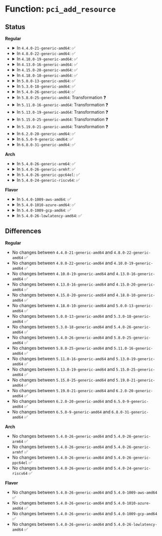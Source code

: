 # Function: <code>pci_add_resource</code>

## Status
<b>Regular</b>
<ul>
<li>
<details>
<summary>In <code>4.4.0-21-generic-amd64</code>: ✅</summary>

```c
void pci_add_resource(struct list_head * resources, struct resource * res)
```

```json
{
  "name": "pci_add_resource",
  "collision_type": "Unique Global",
  "inline_type": "No",
  "funcs": [
    {
      "addr": 18446744071583232272,
      "name": "pci_add_resource",
      "external": true,
      "loc": "drivers/pci/bus.c:36",
      "file": "drivers/pci/bus.c",
      "inline": "seen, unknown",
      "caller_inline": [],
      "caller_func": [
        "drivers/pci/probe.c:pci_scan_bus",
        "drivers/pci/probe.c:pci_scan_bus",
        "drivers/pci/probe.c:pci_scan_bus",
        "drivers/acpi/pci_root.c:acpi_pci_root_create",
        "arch/x86/pci/bus_numa.c:x86_pci_root_bus_resources",
        "arch/x86/pci/bus_numa.c:x86_pci_root_bus_resources",
        "arch/x86/pci/bus_numa.c:x86_pci_root_bus_resources",
        "arch/x86/pci/bus_numa.c:x86_pci_root_bus_resources"
      ]
    }
  ],
  "symbols": [
    {
      "addr": 18446744071583232272,
      "name": "pci_add_resource",
      "section": ".text",
      "bind": "STB_GLOBAL",
      "size": 18
    }
  ]
}
```
</details>
</li>
<li>
<details>
<summary>In <code>4.8.0-22-generic-amd64</code>: ✅</summary>

```c
void pci_add_resource(struct list_head * resources, struct resource * res)
```

```json
{
  "name": "pci_add_resource",
  "collision_type": "Unique Global",
  "inline_type": "No",
  "funcs": [
    {
      "addr": 18446744071583541088,
      "name": "pci_add_resource",
      "external": true,
      "loc": "drivers/pci/bus.c:36",
      "file": "drivers/pci/bus.c",
      "inline": "seen, unknown",
      "caller_inline": [],
      "caller_func": [
        "drivers/pci/probe.c:pci_scan_bus",
        "drivers/pci/probe.c:pci_scan_bus",
        "drivers/pci/probe.c:pci_scan_bus",
        "drivers/acpi/pci_root.c:acpi_pci_root_create",
        "arch/x86/pci/bus_numa.c:x86_pci_root_bus_resources",
        "arch/x86/pci/bus_numa.c:x86_pci_root_bus_resources",
        "arch/x86/pci/bus_numa.c:x86_pci_root_bus_resources",
        "arch/x86/pci/bus_numa.c:x86_pci_root_bus_resources"
      ]
    }
  ],
  "symbols": [
    {
      "addr": 18446744071583541088,
      "name": "pci_add_resource",
      "section": ".text",
      "bind": "STB_GLOBAL",
      "size": 18
    }
  ]
}
```
</details>
</li>
<li>
<details>
<summary>In <code>4.10.0-19-generic-amd64</code>: ✅</summary>

```c
void pci_add_resource(struct list_head * resources, struct resource * res)
```

```json
{
  "name": "pci_add_resource",
  "collision_type": "Unique Global",
  "inline_type": "No",
  "funcs": [
    {
      "addr": 18446744071583677408,
      "name": "pci_add_resource",
      "external": true,
      "loc": "drivers/pci/bus.c:36",
      "file": "drivers/pci/bus.c",
      "inline": "seen, unknown",
      "caller_inline": [],
      "caller_func": [
        "drivers/pci/probe.c:pci_scan_bus",
        "drivers/pci/probe.c:pci_scan_bus",
        "drivers/pci/probe.c:pci_scan_bus",
        "drivers/acpi/pci_root.c:acpi_pci_root_create",
        "arch/x86/pci/bus_numa.c:x86_pci_root_bus_resources",
        "arch/x86/pci/bus_numa.c:x86_pci_root_bus_resources",
        "arch/x86/pci/bus_numa.c:x86_pci_root_bus_resources",
        "arch/x86/pci/bus_numa.c:x86_pci_root_bus_resources"
      ]
    }
  ],
  "symbols": [
    {
      "addr": 18446744071583677408,
      "name": "pci_add_resource",
      "section": ".text",
      "bind": "STB_GLOBAL",
      "size": 18
    }
  ]
}
```
</details>
</li>
<li>
<details>
<summary>In <code>4.13.0-16-generic-amd64</code>: ✅</summary>

```c
void pci_add_resource(struct list_head * resources, struct resource * res)
```

```json
{
  "name": "pci_add_resource",
  "collision_type": "Unique Global",
  "inline_type": "No",
  "funcs": [
    {
      "addr": 18446744071583717824,
      "name": "pci_add_resource",
      "external": true,
      "loc": "drivers/pci/bus.c:36",
      "file": "drivers/pci/bus.c",
      "inline": "seen, unknown",
      "caller_inline": [],
      "caller_func": [
        "drivers/pci/probe.c:pci_scan_bus",
        "drivers/pci/probe.c:pci_scan_bus",
        "drivers/pci/probe.c:pci_scan_bus",
        "drivers/acpi/pci_root.c:acpi_pci_root_create",
        "arch/x86/pci/bus_numa.c:x86_pci_root_bus_resources",
        "arch/x86/pci/bus_numa.c:x86_pci_root_bus_resources",
        "arch/x86/pci/bus_numa.c:x86_pci_root_bus_resources",
        "arch/x86/pci/bus_numa.c:x86_pci_root_bus_resources"
      ]
    }
  ],
  "symbols": [
    {
      "addr": 18446744071583717824,
      "name": "pci_add_resource",
      "section": ".text",
      "bind": "STB_GLOBAL",
      "size": 18
    }
  ]
}
```
</details>
</li>
<li>
<details>
<summary>In <code>4.15.0-20-generic-amd64</code>: ✅</summary>

```c
void pci_add_resource(struct list_head * resources, struct resource * res)
```

```json
{
  "name": "pci_add_resource",
  "collision_type": "Unique Global",
  "inline_type": "No",
  "funcs": [
    {
      "addr": 18446744071583975424,
      "name": "pci_add_resource",
      "external": true,
      "loc": "drivers/pci/bus.c:36",
      "file": "drivers/pci/bus.c",
      "inline": "seen, unknown",
      "caller_inline": [],
      "caller_func": [
        "drivers/pci/probe.c:pci_scan_bus",
        "drivers/pci/probe.c:pci_scan_bus",
        "drivers/pci/probe.c:pci_scan_bus",
        "drivers/acpi/pci_root.c:acpi_pci_root_create",
        "arch/x86/pci/bus_numa.c:x86_pci_root_bus_resources",
        "arch/x86/pci/bus_numa.c:x86_pci_root_bus_resources",
        "arch/x86/pci/bus_numa.c:x86_pci_root_bus_resources",
        "arch/x86/pci/bus_numa.c:x86_pci_root_bus_resources"
      ]
    }
  ],
  "symbols": [
    {
      "addr": 18446744071583975424,
      "name": "pci_add_resource",
      "section": ".text",
      "bind": "STB_GLOBAL",
      "size": 18
    }
  ]
}
```
</details>
</li>
<li>
<details>
<summary>In <code>4.18.0-10-generic-amd64</code>: ✅</summary>

```c
void pci_add_resource(struct list_head * resources, struct resource * res)
```

```json
{
  "name": "pci_add_resource",
  "collision_type": "Unique Global",
  "inline_type": "No",
  "funcs": [
    {
      "addr": 18446744071584169184,
      "name": "pci_add_resource",
      "external": true,
      "loc": "drivers/pci/bus.c:35",
      "file": "drivers/pci/bus.c",
      "inline": "seen, unknown",
      "caller_inline": [],
      "caller_func": [
        "drivers/pci/probe.c:pci_scan_bus",
        "drivers/pci/probe.c:pci_scan_bus",
        "drivers/pci/probe.c:pci_scan_bus",
        "drivers/acpi/pci_root.c:acpi_pci_root_create",
        "arch/x86/pci/bus_numa.c:x86_pci_root_bus_resources",
        "arch/x86/pci/bus_numa.c:x86_pci_root_bus_resources",
        "arch/x86/pci/bus_numa.c:x86_pci_root_bus_resources",
        "arch/x86/pci/bus_numa.c:x86_pci_root_bus_resources"
      ]
    }
  ],
  "symbols": [
    {
      "addr": 18446744071584169184,
      "name": "pci_add_resource",
      "section": ".text",
      "bind": "STB_GLOBAL",
      "size": 18
    }
  ]
}
```
</details>
</li>
<li>
<details>
<summary>In <code>5.0.0-13-generic-amd64</code>: ✅</summary>

```c
void pci_add_resource(struct list_head * resources, struct resource * res)
```

```json
{
  "name": "pci_add_resource",
  "collision_type": "Unique Global",
  "inline_type": "No",
  "funcs": [
    {
      "addr": 18446744071584257088,
      "name": "pci_add_resource",
      "external": true,
      "loc": "drivers/pci/bus.c:35",
      "file": "drivers/pci/bus.c",
      "inline": "seen, unknown",
      "caller_inline": [],
      "caller_func": [
        "drivers/pci/probe.c:pci_scan_bus",
        "drivers/pci/probe.c:pci_scan_bus",
        "drivers/pci/probe.c:pci_scan_bus",
        "drivers/acpi/pci_root.c:acpi_pci_root_create",
        "arch/x86/pci/bus_numa.c:x86_pci_root_bus_resources",
        "arch/x86/pci/bus_numa.c:x86_pci_root_bus_resources",
        "arch/x86/pci/bus_numa.c:x86_pci_root_bus_resources",
        "arch/x86/pci/bus_numa.c:x86_pci_root_bus_resources"
      ]
    }
  ],
  "symbols": [
    {
      "addr": 18446744071584257088,
      "name": "pci_add_resource",
      "section": ".text",
      "bind": "STB_GLOBAL",
      "size": 18
    }
  ]
}
```
</details>
</li>
<li>
<details>
<summary>In <code>5.3.0-18-generic-amd64</code>: ✅</summary>

```c
void pci_add_resource(struct list_head * resources, struct resource * res)
```

```json
{
  "name": "pci_add_resource",
  "collision_type": "Unique Global",
  "inline_type": "No",
  "funcs": [
    {
      "addr": 18446744071584450256,
      "name": "pci_add_resource",
      "external": true,
      "loc": "drivers/pci/bus.c:35",
      "file": "drivers/pci/bus.c",
      "inline": "seen, unknown",
      "caller_inline": [],
      "caller_func": [
        "drivers/pci/probe.c:pci_scan_bus",
        "drivers/pci/probe.c:pci_scan_bus",
        "drivers/pci/probe.c:pci_scan_bus",
        "drivers/acpi/pci_root.c:acpi_pci_root_create",
        "arch/x86/pci/bus_numa.c:x86_pci_root_bus_resources",
        "arch/x86/pci/bus_numa.c:x86_pci_root_bus_resources",
        "arch/x86/pci/bus_numa.c:x86_pci_root_bus_resources",
        "arch/x86/pci/bus_numa.c:x86_pci_root_bus_resources"
      ]
    }
  ],
  "symbols": [
    {
      "addr": 18446744071584450256,
      "name": "pci_add_resource",
      "section": ".text",
      "bind": "STB_GLOBAL",
      "size": 18
    }
  ]
}
```
</details>
</li>
<li>
<details>
<summary>In <code>5.4.0-26-generic-amd64</code>: ✅</summary>

```c
void pci_add_resource(struct list_head * resources, struct resource * res)
```

```json
{
  "name": "pci_add_resource",
  "collision_type": "Unique Global",
  "inline_type": "No",
  "funcs": [
    {
      "addr": 18446744071584586928,
      "name": "pci_add_resource",
      "external": true,
      "loc": "drivers/pci/bus.c:35",
      "file": "drivers/pci/bus.c",
      "inline": "seen, unknown",
      "caller_inline": [],
      "caller_func": [
        "drivers/pci/probe.c:pci_scan_bus",
        "drivers/pci/probe.c:pci_scan_bus",
        "drivers/pci/probe.c:pci_scan_bus",
        "drivers/acpi/pci_root.c:acpi_pci_root_create",
        "arch/x86/pci/bus_numa.c:x86_pci_root_bus_resources",
        "arch/x86/pci/bus_numa.c:x86_pci_root_bus_resources",
        "arch/x86/pci/bus_numa.c:x86_pci_root_bus_resources",
        "arch/x86/pci/bus_numa.c:x86_pci_root_bus_resources"
      ]
    }
  ],
  "symbols": [
    {
      "addr": 18446744071584586928,
      "name": "pci_add_resource",
      "section": ".text",
      "bind": "STB_GLOBAL",
      "size": 18
    }
  ]
}
```
</details>
</li>
<li>
<details>
<summary>In <code>5.8.0-25-generic-amd64</code>: Transformation ❓</summary>

```c
void pci_add_resource(struct list_head * resources, struct resource * res)
```

```json
{
  "name": "pci_add_resource",
  "collision_type": "Unique Global",
  "inline_type": "No",
  "funcs": [
    {
      "addr": 0,
      "name": "pci_add_resource",
      "external": true,
      "loc": "drivers/pci/bus.c:35",
      "file": "drivers/pci/bus.c",
      "inline": "seen, unknown",
      "caller_inline": [],
      "caller_func": [
        "drivers/pci/probe.c:pci_scan_bus",
        "drivers/pci/probe.c:pci_scan_bus",
        "drivers/pci/probe.c:pci_scan_bus",
        "drivers/acpi/pci_root.c:acpi_pci_root_create",
        "arch/x86/pci/bus_numa.c:x86_pci_root_bus_resources",
        "arch/x86/pci/bus_numa.c:x86_pci_root_bus_resources",
        "arch/x86/pci/bus_numa.c:x86_pci_root_bus_resources",
        "arch/x86/pci/bus_numa.c:x86_pci_root_bus_resources"
      ]
    }
  ],
  "symbols": [
    {
      "addr": 18446744071585265041,
      "name": "pci_add_resource.cold",
      "section": ".text",
      "bind": "STB_LOCAL",
      "size": 20
    },
    {
      "addr": 18446744071585263952,
      "name": "pci_add_resource",
      "section": ".text",
      "bind": "STB_GLOBAL",
      "size": 68
    }
  ]
}
```
</details>
</li>
<li>
<details>
<summary>In <code>5.11.0-16-generic-amd64</code>: Transformation ❓</summary>

```c
void pci_add_resource(struct list_head * resources, struct resource * res)
```

```json
{
  "name": "pci_add_resource",
  "collision_type": "Unique Global",
  "inline_type": "No",
  "funcs": [
    {
      "addr": 0,
      "name": "pci_add_resource",
      "external": true,
      "loc": "drivers/pci/bus.c:35",
      "file": "drivers/pci/bus.c",
      "inline": "seen, unknown",
      "caller_inline": [],
      "caller_func": [
        "drivers/pci/probe.c:pci_scan_bus",
        "drivers/pci/probe.c:pci_scan_bus",
        "drivers/pci/probe.c:pci_scan_bus",
        "drivers/acpi/pci_root.c:acpi_pci_root_create",
        "arch/x86/pci/bus_numa.c:x86_pci_root_bus_resources",
        "arch/x86/pci/bus_numa.c:x86_pci_root_bus_resources",
        "arch/x86/pci/bus_numa.c:x86_pci_root_bus_resources",
        "arch/x86/pci/bus_numa.c:x86_pci_root_bus_resources"
      ]
    }
  ],
  "symbols": [
    {
      "addr": 18446744071591390862,
      "name": "pci_add_resource.cold",
      "section": ".text",
      "bind": "STB_LOCAL",
      "size": 20
    },
    {
      "addr": 18446744071585421632,
      "name": "pci_add_resource",
      "section": ".text",
      "bind": "STB_GLOBAL",
      "size": 68
    }
  ]
}
```
</details>
</li>
<li>
<details>
<summary>In <code>5.13.0-19-generic-amd64</code>: Transformation ❓</summary>

```c
void pci_add_resource(struct list_head * resources, struct resource * res)
```

```json
{
  "name": "pci_add_resource",
  "collision_type": "Unique Global",
  "inline_type": "No",
  "funcs": [
    {
      "addr": 0,
      "name": "pci_add_resource",
      "external": true,
      "loc": "drivers/pci/bus.c:35",
      "file": "drivers/pci/bus.c",
      "inline": "seen, unknown",
      "caller_inline": [],
      "caller_func": [
        "drivers/pci/probe.c:pci_scan_bus",
        "drivers/pci/probe.c:pci_scan_bus",
        "drivers/pci/probe.c:pci_scan_bus",
        "drivers/acpi/pci_root.c:acpi_pci_root_create",
        "arch/x86/pci/bus_numa.c:x86_pci_root_bus_resources",
        "arch/x86/pci/bus_numa.c:x86_pci_root_bus_resources",
        "arch/x86/pci/bus_numa.c:x86_pci_root_bus_resources",
        "arch/x86/pci/bus_numa.c:x86_pci_root_bus_resources"
      ]
    }
  ],
  "symbols": [
    {
      "addr": 18446744071591333117,
      "name": "pci_add_resource.cold",
      "section": ".text",
      "bind": "STB_LOCAL",
      "size": 20
    },
    {
      "addr": 18446744071585302144,
      "name": "pci_add_resource",
      "section": ".text",
      "bind": "STB_GLOBAL",
      "size": 68
    }
  ]
}
```
</details>
</li>
<li>
<details>
<summary>In <code>5.15.0-25-generic-amd64</code>: Transformation ❓</summary>

```c
void pci_add_resource(struct list_head * resources, struct resource * res)
```

```json
{
  "name": "pci_add_resource",
  "collision_type": "Unique Global",
  "inline_type": "No",
  "funcs": [
    {
      "addr": 0,
      "name": "pci_add_resource",
      "external": true,
      "loc": "drivers/pci/bus.c:35",
      "file": "drivers/pci/bus.c",
      "inline": "seen, unknown",
      "caller_inline": [],
      "caller_func": [
        "drivers/pci/probe.c:pci_scan_bus",
        "drivers/pci/probe.c:pci_scan_bus",
        "drivers/pci/probe.c:pci_scan_bus",
        "drivers/acpi/pci_root.c:acpi_pci_root_create",
        "arch/x86/pci/bus_numa.c:x86_pci_root_bus_resources",
        "arch/x86/pci/bus_numa.c:x86_pci_root_bus_resources",
        "arch/x86/pci/bus_numa.c:x86_pci_root_bus_resources",
        "arch/x86/pci/bus_numa.c:x86_pci_root_bus_resources"
      ]
    }
  ],
  "symbols": [
    {
      "addr": 18446744071592358136,
      "name": "pci_add_resource.cold",
      "section": ".text",
      "bind": "STB_LOCAL",
      "size": 20
    },
    {
      "addr": 18446744071585759184,
      "name": "pci_add_resource",
      "section": ".text",
      "bind": "STB_GLOBAL",
      "size": 68
    }
  ]
}
```
</details>
</li>
<li>
<details>
<summary>In <code>5.19.0-21-generic-amd64</code>: Transformation ❓</summary>

```c
void pci_add_resource(struct list_head * resources, struct resource * res)
```

```json
{
  "name": "pci_add_resource",
  "collision_type": "Unique Global",
  "inline_type": "No",
  "funcs": [
    {
      "addr": 0,
      "name": "pci_add_resource",
      "external": true,
      "loc": "drivers/pci/bus.c:35",
      "file": "drivers/pci/bus.c",
      "inline": "seen, unknown",
      "caller_inline": [],
      "caller_func": [
        "drivers/pci/probe.c:pci_scan_bus",
        "drivers/pci/probe.c:pci_scan_bus",
        "drivers/pci/probe.c:pci_scan_bus",
        "drivers/acpi/pci_root.c:acpi_pci_root_create",
        "arch/x86/pci/bus_numa.c:x86_pci_root_bus_resources",
        "arch/x86/pci/bus_numa.c:x86_pci_root_bus_resources",
        "arch/x86/pci/bus_numa.c:x86_pci_root_bus_resources",
        "arch/x86/pci/bus_numa.c:x86_pci_root_bus_resources"
      ]
    }
  ],
  "symbols": [
    {
      "addr": 18446744071594220524,
      "name": "pci_add_resource.cold",
      "section": ".text",
      "bind": "STB_LOCAL",
      "size": 20
    },
    {
      "addr": 18446744071586943616,
      "name": "pci_add_resource",
      "section": ".text",
      "bind": "STB_GLOBAL",
      "size": 80
    }
  ]
}
```
</details>
</li>
<li>
<details>
<summary>In <code>6.2.0-20-generic-amd64</code>: ✅</summary>

```c
void pci_add_resource(struct list_head * resources, struct resource * res)
```

```json
{
  "name": "pci_add_resource",
  "collision_type": "Unique Global",
  "inline_type": "No",
  "funcs": [
    {
      "addr": 18446744071588101552,
      "name": "pci_add_resource",
      "external": true,
      "loc": "drivers/pci/bus.c:35",
      "file": "drivers/pci/bus.c",
      "inline": "seen, unknown",
      "caller_inline": [],
      "caller_func": [
        "drivers/pci/probe.c:pci_scan_bus",
        "drivers/pci/probe.c:pci_scan_bus",
        "drivers/pci/probe.c:pci_scan_bus",
        "drivers/acpi/pci_root.c:acpi_pci_root_create",
        "arch/x86/pci/bus_numa.c:x86_pci_root_bus_resources",
        "arch/x86/pci/bus_numa.c:x86_pci_root_bus_resources",
        "arch/x86/pci/bus_numa.c:x86_pci_root_bus_resources",
        "arch/x86/pci/bus_numa.c:x86_pci_root_bus_resources"
      ]
    }
  ],
  "symbols": [
    {
      "addr": 18446744071588101552,
      "name": "pci_add_resource",
      "section": ".text",
      "bind": "STB_GLOBAL",
      "size": 93
    }
  ]
}
```
</details>
</li>
<li>
<details>
<summary>In <code>6.5.0-9-generic-amd64</code>: ✅</summary>

```c
void pci_add_resource(struct list_head * resources, struct resource * res)
```

```json
{
  "name": "pci_add_resource",
  "collision_type": "Unique Global",
  "inline_type": "No",
  "funcs": [
    {
      "addr": 18446744071588376288,
      "name": "pci_add_resource",
      "external": true,
      "loc": "drivers/pci/bus.c:36",
      "file": "drivers/pci/bus.c",
      "inline": "seen, unknown",
      "caller_inline": [],
      "caller_func": [
        "drivers/pci/probe.c:pci_scan_bus",
        "drivers/pci/probe.c:pci_scan_bus",
        "drivers/pci/probe.c:pci_scan_bus",
        "drivers/acpi/pci_root.c:acpi_pci_root_create",
        "arch/x86/pci/bus_numa.c:x86_pci_root_bus_resources",
        "arch/x86/pci/bus_numa.c:x86_pci_root_bus_resources",
        "arch/x86/pci/bus_numa.c:x86_pci_root_bus_resources",
        "arch/x86/pci/bus_numa.c:x86_pci_root_bus_resources"
      ]
    }
  ],
  "symbols": [
    {
      "addr": 18446744071588376288,
      "name": "pci_add_resource",
      "section": ".text",
      "bind": "STB_GLOBAL",
      "size": 93
    }
  ]
}
```
</details>
</li>
<li>
<details>
<summary>In <code>6.8.0-31-generic-amd64</code>: ✅</summary>

```c
void pci_add_resource(struct list_head * resources, struct resource * res)
```

```json
{
  "name": "pci_add_resource",
  "collision_type": "Unique Global",
  "inline_type": "No",
  "funcs": [
    {
      "addr": 18446744071588671408,
      "name": "pci_add_resource",
      "external": true,
      "loc": "drivers/pci/bus.c:36",
      "file": "drivers/pci/bus.c",
      "inline": "seen, unknown",
      "caller_inline": [],
      "caller_func": [
        "drivers/pci/probe.c:pci_scan_bus",
        "drivers/pci/probe.c:pci_scan_bus",
        "drivers/pci/probe.c:pci_scan_bus",
        "drivers/acpi/pci_root.c:acpi_pci_root_create",
        "arch/x86/pci/bus_numa.c:x86_pci_root_bus_resources",
        "arch/x86/pci/bus_numa.c:x86_pci_root_bus_resources",
        "arch/x86/pci/bus_numa.c:x86_pci_root_bus_resources",
        "arch/x86/pci/bus_numa.c:x86_pci_root_bus_resources"
      ]
    }
  ],
  "symbols": [
    {
      "addr": 18446744071588671408,
      "name": "pci_add_resource",
      "section": ".text",
      "bind": "STB_GLOBAL",
      "size": 93
    }
  ]
}
```
</details>
</li>
</ul>
<b>Arch</b>
<ul>
<li>
<details>
<summary>In <code>5.4.0-26-generic-arm64</code>: ✅</summary>

```c
void pci_add_resource(struct list_head * resources, struct resource * res)
```

```json
{
  "name": "pci_add_resource",
  "collision_type": "Unique Global",
  "inline_type": "No",
  "funcs": [
    {
      "addr": 18446603336496825352,
      "name": "pci_add_resource",
      "external": true,
      "loc": "drivers/pci/bus.c:35",
      "file": "drivers/pci/bus.c",
      "inline": "seen, unknown",
      "caller_inline": [],
      "caller_func": [
        "drivers/pci/probe.c:pci_scan_bus",
        "drivers/pci/probe.c:pci_scan_bus",
        "drivers/pci/probe.c:pci_scan_bus",
        "drivers/pci/of.c:devm_of_pci_get_host_bridge_resources",
        "drivers/pci/controller/pcie-rcar.c:rcar_pcie_probe",
        "drivers/acpi/pci_root.c:acpi_pci_root_create"
      ]
    }
  ],
  "symbols": [
    {
      "addr": 18446603336496825352,
      "name": "pci_add_resource",
      "section": ".text",
      "bind": "STB_GLOBAL",
      "size": 56
    }
  ]
}
```
</details>
</li>
<li>
<details>
<summary>In <code>5.4.0-26-generic-armhf</code>: ✅</summary>

```c
void pci_add_resource(struct list_head * resources, struct resource * res)
```

```json
{
  "name": "pci_add_resource",
  "collision_type": "Unique Global",
  "inline_type": "No",
  "funcs": [
    {
      "addr": 3230106172,
      "name": "pci_add_resource",
      "external": true,
      "loc": "drivers/pci/bus.c:35",
      "file": "drivers/pci/bus.c",
      "inline": "seen, unknown",
      "caller_inline": [],
      "caller_func": [
        "drivers/pci/probe.c:pci_scan_bus",
        "drivers/pci/probe.c:pci_scan_bus",
        "drivers/pci/probe.c:pci_scan_bus",
        "drivers/pci/of.c:devm_of_pci_get_host_bridge_resources",
        "drivers/pci/controller/pci-mvebu.c:mvebu_pcie_probe",
        "drivers/pci/controller/pci-mvebu.c:mvebu_pcie_probe",
        "drivers/pci/controller/pci-mvebu.c:mvebu_pcie_probe",
        "drivers/pci/controller/pci-tegra.c:tegra_pcie_probe",
        "drivers/pci/controller/pci-rcar-gen2.c:rcar_pci_setup",
        "drivers/pci/controller/pcie-rcar.c:rcar_pcie_enable"
      ]
    }
  ],
  "symbols": [
    {
      "addr": 3230106172,
      "name": "pci_add_resource",
      "section": ".text",
      "bind": "STB_GLOBAL",
      "size": 32
    }
  ]
}
```
</details>
</li>
<li>
<details>
<summary>In <code>5.4.0-26-generic-ppc64el</code>: ✅</summary>

```c
void pci_add_resource(struct list_head * resources, struct resource * res)
```

```json
{
  "name": "pci_add_resource",
  "collision_type": "Unique Global",
  "inline_type": "No",
  "funcs": [
    {
      "addr": 13835058055290897280,
      "name": "pci_add_resource",
      "external": true,
      "loc": "drivers/pci/bus.c:35",
      "file": "drivers/pci/bus.c",
      "inline": "seen, unknown",
      "caller_inline": [],
      "caller_func": [
        "arch/powerpc/kernel/pci-common.c:pcibios_scan_phb",
        "drivers/pci/probe.c:pci_scan_bus",
        "drivers/pci/probe.c:pci_scan_bus",
        "drivers/pci/probe.c:pci_scan_bus",
        "drivers/pci/of.c:devm_of_pci_get_host_bridge_resources"
      ]
    }
  ],
  "symbols": [
    {
      "addr": 13835058055290897280,
      "name": "pci_add_resource",
      "section": ".text",
      "bind": "STB_GLOBAL",
      "size": 24
    }
  ]
}
```
</details>
</li>
<li>
<details>
<summary>In <code>5.4.0-24-generic-riscv64</code>: ✅</summary>

```c
void pci_add_resource(struct list_head * resources, struct resource * res)
```

```json
{
  "name": "pci_add_resource",
  "collision_type": "Unique Global",
  "inline_type": "No",
  "funcs": [
    {
      "addr": 18446743936275532312,
      "name": "pci_add_resource",
      "external": true,
      "loc": "drivers/pci/bus.c:35",
      "file": "drivers/pci/bus.c",
      "inline": "seen, unknown",
      "caller_inline": [],
      "caller_func": [
        "drivers/pci/probe.c:pci_scan_bus",
        "drivers/pci/probe.c:pci_scan_bus",
        "drivers/pci/probe.c:pci_scan_bus",
        "drivers/pci/of.c:devm_of_pci_get_host_bridge_resources"
      ]
    }
  ],
  "symbols": [
    {
      "addr": 18446743936275532312,
      "name": "pci_add_resource",
      "section": ".text",
      "bind": "STB_GLOBAL",
      "size": 52
    }
  ]
}
```
</details>
</li>
</ul>
<b>Flavor</b>
<ul>
<li>
<details>
<summary>In <code>5.4.0-1009-aws-amd64</code>: ✅</summary>

```c
void pci_add_resource(struct list_head * resources, struct resource * res)
```

```json
{
  "name": "pci_add_resource",
  "collision_type": "Unique Global",
  "inline_type": "No",
  "funcs": [
    {
      "addr": 18446744071584539088,
      "name": "pci_add_resource",
      "external": true,
      "loc": "drivers/pci/bus.c:35",
      "file": "drivers/pci/bus.c",
      "inline": "seen, unknown",
      "caller_inline": [],
      "caller_func": [
        "drivers/pci/probe.c:pci_scan_bus",
        "drivers/pci/probe.c:pci_scan_bus",
        "drivers/pci/probe.c:pci_scan_bus",
        "drivers/acpi/pci_root.c:acpi_pci_root_create",
        "arch/x86/pci/bus_numa.c:x86_pci_root_bus_resources",
        "arch/x86/pci/bus_numa.c:x86_pci_root_bus_resources",
        "arch/x86/pci/bus_numa.c:x86_pci_root_bus_resources",
        "arch/x86/pci/bus_numa.c:x86_pci_root_bus_resources"
      ]
    }
  ],
  "symbols": [
    {
      "addr": 18446744071584539088,
      "name": "pci_add_resource",
      "section": ".text",
      "bind": "STB_GLOBAL",
      "size": 18
    }
  ]
}
```
</details>
</li>
<li>
<details>
<summary>In <code>5.4.0-1010-azure-amd64</code>: ✅</summary>

```c
void pci_add_resource(struct list_head * resources, struct resource * res)
```

```json
{
  "name": "pci_add_resource",
  "collision_type": "Unique Global",
  "inline_type": "No",
  "funcs": [
    {
      "addr": 18446744071584467248,
      "name": "pci_add_resource",
      "external": true,
      "loc": "drivers/pci/bus.c:35",
      "file": "drivers/pci/bus.c",
      "inline": "seen, unknown",
      "caller_inline": [],
      "caller_func": [
        "drivers/pci/probe.c:pci_scan_bus",
        "drivers/pci/probe.c:pci_scan_bus",
        "drivers/pci/probe.c:pci_scan_bus",
        "drivers/acpi/pci_root.c:acpi_pci_root_create",
        "arch/x86/pci/bus_numa.c:x86_pci_root_bus_resources",
        "arch/x86/pci/bus_numa.c:x86_pci_root_bus_resources",
        "arch/x86/pci/bus_numa.c:x86_pci_root_bus_resources",
        "arch/x86/pci/bus_numa.c:x86_pci_root_bus_resources"
      ]
    }
  ],
  "symbols": [
    {
      "addr": 18446744071584467248,
      "name": "pci_add_resource",
      "section": ".text",
      "bind": "STB_GLOBAL",
      "size": 18
    }
  ]
}
```
</details>
</li>
<li>
<details>
<summary>In <code>5.4.0-1009-gcp-amd64</code>: ✅</summary>

```c
void pci_add_resource(struct list_head * resources, struct resource * res)
```

```json
{
  "name": "pci_add_resource",
  "collision_type": "Unique Global",
  "inline_type": "No",
  "funcs": [
    {
      "addr": 18446744071584537088,
      "name": "pci_add_resource",
      "external": true,
      "loc": "drivers/pci/bus.c:35",
      "file": "drivers/pci/bus.c",
      "inline": "seen, unknown",
      "caller_inline": [],
      "caller_func": [
        "drivers/pci/probe.c:pci_scan_bus",
        "drivers/pci/probe.c:pci_scan_bus",
        "drivers/pci/probe.c:pci_scan_bus",
        "drivers/acpi/pci_root.c:acpi_pci_root_create",
        "arch/x86/pci/bus_numa.c:x86_pci_root_bus_resources",
        "arch/x86/pci/bus_numa.c:x86_pci_root_bus_resources",
        "arch/x86/pci/bus_numa.c:x86_pci_root_bus_resources",
        "arch/x86/pci/bus_numa.c:x86_pci_root_bus_resources"
      ]
    }
  ],
  "symbols": [
    {
      "addr": 18446744071584537088,
      "name": "pci_add_resource",
      "section": ".text",
      "bind": "STB_GLOBAL",
      "size": 18
    }
  ]
}
```
</details>
</li>
<li>
<details>
<summary>In <code>5.4.0-26-lowlatency-amd64</code>: ✅</summary>

```c
void pci_add_resource(struct list_head * resources, struct resource * res)
```

```json
{
  "name": "pci_add_resource",
  "collision_type": "Unique Global",
  "inline_type": "No",
  "funcs": [
    {
      "addr": 18446744071584644832,
      "name": "pci_add_resource",
      "external": true,
      "loc": "drivers/pci/bus.c:35",
      "file": "drivers/pci/bus.c",
      "inline": "seen, unknown",
      "caller_inline": [],
      "caller_func": [
        "drivers/pci/probe.c:pci_scan_bus",
        "drivers/pci/probe.c:pci_scan_bus",
        "drivers/pci/probe.c:pci_scan_bus",
        "drivers/acpi/pci_root.c:acpi_pci_root_create",
        "arch/x86/pci/bus_numa.c:x86_pci_root_bus_resources",
        "arch/x86/pci/bus_numa.c:x86_pci_root_bus_resources",
        "arch/x86/pci/bus_numa.c:x86_pci_root_bus_resources",
        "arch/x86/pci/bus_numa.c:x86_pci_root_bus_resources"
      ]
    }
  ],
  "symbols": [
    {
      "addr": 18446744071584644832,
      "name": "pci_add_resource",
      "section": ".text",
      "bind": "STB_GLOBAL",
      "size": 18
    }
  ]
}
```
</details>
</li>
</ul>

## Differences
<b>Regular</b>
<ul>
<li>
No changes between <code>4.4.0-21-generic-amd64</code> and <code>4.8.0-22-generic-amd64</code> ✅
</li>
<li>
No changes between <code>4.8.0-22-generic-amd64</code> and <code>4.10.0-19-generic-amd64</code> ✅
</li>
<li>
No changes between <code>4.10.0-19-generic-amd64</code> and <code>4.13.0-16-generic-amd64</code> ✅
</li>
<li>
No changes between <code>4.13.0-16-generic-amd64</code> and <code>4.15.0-20-generic-amd64</code> ✅
</li>
<li>
No changes between <code>4.15.0-20-generic-amd64</code> and <code>4.18.0-10-generic-amd64</code> ✅
</li>
<li>
No changes between <code>4.18.0-10-generic-amd64</code> and <code>5.0.0-13-generic-amd64</code> ✅
</li>
<li>
No changes between <code>5.0.0-13-generic-amd64</code> and <code>5.3.0-18-generic-amd64</code> ✅
</li>
<li>
No changes between <code>5.3.0-18-generic-amd64</code> and <code>5.4.0-26-generic-amd64</code> ✅
</li>
<li>
No changes between <code>5.4.0-26-generic-amd64</code> and <code>5.8.0-25-generic-amd64</code> ✅
</li>
<li>
No changes between <code>5.8.0-25-generic-amd64</code> and <code>5.11.0-16-generic-amd64</code> ✅
</li>
<li>
No changes between <code>5.11.0-16-generic-amd64</code> and <code>5.13.0-19-generic-amd64</code> ✅
</li>
<li>
No changes between <code>5.13.0-19-generic-amd64</code> and <code>5.15.0-25-generic-amd64</code> ✅
</li>
<li>
No changes between <code>5.15.0-25-generic-amd64</code> and <code>5.19.0-21-generic-amd64</code> ✅
</li>
<li>
No changes between <code>5.19.0-21-generic-amd64</code> and <code>6.2.0-20-generic-amd64</code> ✅
</li>
<li>
No changes between <code>6.2.0-20-generic-amd64</code> and <code>6.5.0-9-generic-amd64</code> ✅
</li>
<li>
No changes between <code>6.5.0-9-generic-amd64</code> and <code>6.8.0-31-generic-amd64</code> ✅
</li>
</ul>
<b>Arch</b>
<ul>
<li>
No changes between <code>5.4.0-26-generic-amd64</code> and <code>5.4.0-26-generic-arm64</code> ✅
</li>
<li>
No changes between <code>5.4.0-26-generic-amd64</code> and <code>5.4.0-26-generic-armhf</code> ✅
</li>
<li>
No changes between <code>5.4.0-26-generic-amd64</code> and <code>5.4.0-26-generic-ppc64el</code> ✅
</li>
<li>
No changes between <code>5.4.0-26-generic-amd64</code> and <code>5.4.0-24-generic-riscv64</code> ✅
</li>
</ul>
<b>Flavor</b>
<ul>
<li>
No changes between <code>5.4.0-26-generic-amd64</code> and <code>5.4.0-1009-aws-amd64</code> ✅
</li>
<li>
No changes between <code>5.4.0-26-generic-amd64</code> and <code>5.4.0-1010-azure-amd64</code> ✅
</li>
<li>
No changes between <code>5.4.0-26-generic-amd64</code> and <code>5.4.0-1009-gcp-amd64</code> ✅
</li>
<li>
No changes between <code>5.4.0-26-generic-amd64</code> and <code>5.4.0-26-lowlatency-amd64</code> ✅
</li>
</ul>
